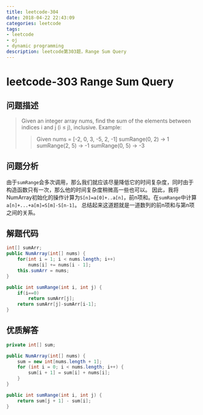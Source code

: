 ```yaml
---
title: leetcode-304
date: 2018-04-22 22:43:09
categories: leetcode
tags:
- leetcode
- oj
- dynamic programming  
description: leetcode第303题，Range Sum Query
---
```

# leetcode-303 Range Sum Query

## 问题描述

>Given an integer array nums, find the sum of the elements between indices i and j (i ≤ j), inclusive.
Example:
>>Given nums = [-2, 0, 3, -5, 2, -1]
sumRange(0, 2) -> 1
sumRange(2, 5) -> -1
sumRange(0, 5) -> -3

## 问题分析

由于`sumRange`会多次调用，那么我们就应该尽量降低它的时间复杂度，同时由于构造函数只有一次，那么他的时间复杂度稍微高一些也可以。
因此，我将NumArray初始化的操作计算为`S[n]=a[0]+..a[n]`，前n项和。在`sumRange`中计算`a[n]+...+a[m]=S[m]-S[n-1]`。
总结起来这道题就是一道数列的前n项和与第n项之间的关系。

## 解题代码

```java
int[] sumArr;
public NumArray(int[] nums) {
    for(int i = 1; i < nums.length; i++)
        nums[i] += nums[i - 1];
    this.sumArr = nums;
}

public int sumRange(int i, int j) {
    if(i==0)
        return sumArr[j];
    return sumArr[j]-sumArr[i-1];
}
```

## 优质解答

```java
private int[] sum;

public NumArray(int[] nums) {
    sum = new int[nums.length + 1];
    for (int i = 0; i < nums.length; i++) {
        sum[i + 1] = sum[i] + nums[i];
    }
}

public int sumRange(int i, int j) {
    return sum[j + 1] - sum[i];
}
```